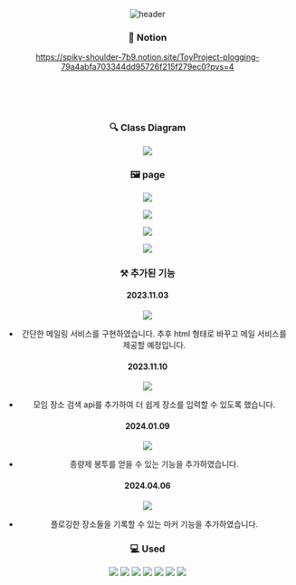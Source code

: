 <div align="center">
  
![header](https://capsule-render.vercel.app/api?type=transparent&color=auto&height=200&section=header&text=PloggingApplication&fontSize=70&animation=fadeIn&fontColor=13aa52)


### 🔗 Notion
https://spiky-shoulder-7b9.notion.site/ToyProject-plogging-79a4abfa703344dd95726f215f279ec0?pvs=4

<br/><br/><br/>

### 🔍 Class Diagram
<img src="https://velog.velcdn.com/images/hanj1yeon/post/1444d6c1-59ce-49e3-9539-2694af4664d3/image.png"/>


### 🖼️ page
![](https://velog.velcdn.com/images/hanj1yeon/post/238aab24-7469-4862-83d1-8205d9f3cdeb/image.gif)


![](https://velog.velcdn.com/images/hanj1yeon/post/4981dee9-c523-49c4-bea5-62dead08f38e/image.gif)

![](https://velog.velcdn.com/images/hanj1yeon/post/cbc3fa4f-6d87-4da8-be46-50d12f45c437/image.gif)

![](https://velog.velcdn.com/images/hanj1yeon/post/8e6b5b60-1f62-43dd-83e4-8ede91cbc82f/image.gif)

### ⚒️ 추가된 기능 

####  2023.11.03
![](https://velog.velcdn.com/images/hanj1yeon/post/2cf466a6-75b0-4fa5-8cfb-93194e8ee262/image.png)
- 간단한 메일링 서비스를 구현하였습니다. 추후 html 형태로 바꾸고 메일 서비스를 제공할 예정입니다.

#### 2023.11.10
![](https://velog.velcdn.com/images/hanj1yeon/post/73b0a7a0-65b7-4130-87b3-589aaa838dde/image.png)
- 모임 장소 검색 api를 추가하여 더 쉽게 장소를 입력할 수 있도록 했습니다.


#### 2024.01.09
![](https://velog.velcdn.com/images/hanj1yeon/post/b5057116-4db0-4a92-9493-0f31181c9291/image.gif)
- 종량제 봉투를 얻을 수 있는 기능을 추가하였습니다.

#### 2024.04.06
![](https://velog.velcdn.com/images/hanj1yeon/post/c7d149fc-bbbb-41b0-8b5f-d46776a20767/image.png)
- 플로깅한 장소들을 기록할 수 있는 마커 기능을 추가하였습니다.

### 💻 Used
<img src="https://img.shields.io/badge/SPRINGBOOT-6DB33F?style=for-the-badge&logo=springboot&logoColor=white"/>
<img src="https://img.shields.io/badge/JPA-000000?style=for-the-badge&logo=jpa&logoColor=white"/>
<img src="https://img.shields.io/badge/QUERYDSL-0099E5?style=for-the-badge&logo=querydsl&logoColor=white"/>
<img src="https://img.shields.io/badge/spring security-6DB33F?style=for-the-badge&logo=springsecurity&logoColor=white"/>
<img src="https://img.shields.io/badge/JWT-000000?style=for-the-badge&logo=jwt&logoColor=white"/>
<img src="https://img.shields.io/badge/MYSQL-4479A1?style=for-the-badge&logo=mysql&logoColor=white"/>
<img src="https://img.shields.io/badge/Redis-DC382D?style=for-the-badge&logo=redis&logoColor=white">

</div>

